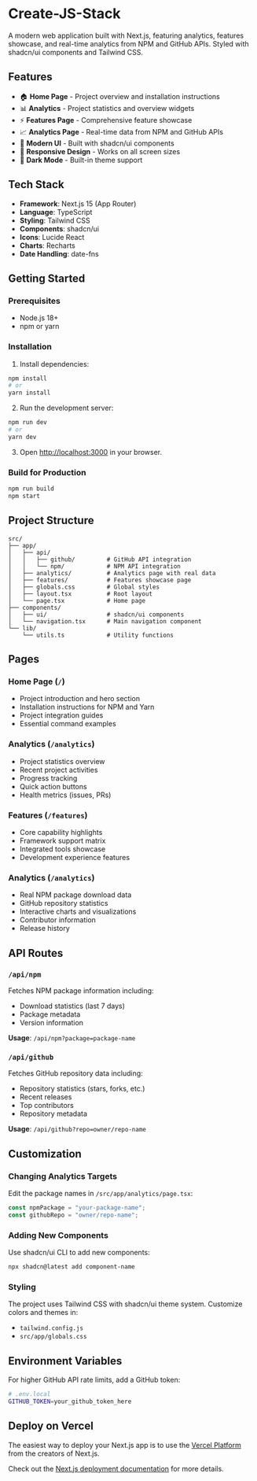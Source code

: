 # Create-JS-Stack

A modern web application built with Next.js, featuring analytics, features showcase, and real-time analytics from NPM and GitHub APIs. Styled with shadcn/ui components and Tailwind CSS.

## Features

- 🏠 **Home Page** - Project overview and installation instructions
- 📊 **Analytics** - Project statistics and overview widgets
- ⚡ **Features Page** - Comprehensive feature showcase
- 📈 **Analytics Page** - Real-time data from NPM and GitHub APIs
- 🎨 **Modern UI** - Built with shadcn/ui components
- 📱 **Responsive Design** - Works on all screen sizes
- 🌙 **Dark Mode** - Built-in theme support

## Tech Stack

- **Framework**: Next.js 15 (App Router)
- **Language**: TypeScript
- **Styling**: Tailwind CSS
- **Components**: shadcn/ui
- **Icons**: Lucide React
- **Charts**: Recharts
- **Date Handling**: date-fns

## Getting Started

### Prerequisites

- Node.js 18+
- npm or yarn

### Installation

1. Install dependencies:

```bash
npm install
# or
yarn install
```

2. Run the development server:

```bash
npm run dev
# or
yarn dev
```

3. Open [http://localhost:3000](http://localhost:3000) in your browser.

### Build for Production

```bash
npm run build
npm start
```

## Project Structure

```
src/
├── app/
│   ├── api/
│   │   ├── github/         # GitHub API integration
│   │   └── npm/            # NPM API integration
│   ├── analytics/          # Analytics page with real data
│   ├── features/           # Features showcase page
│   ├── globals.css         # Global styles
│   ├── layout.tsx          # Root layout
│   └── page.tsx            # Home page
├── components/
│   ├── ui/                 # shadcn/ui components
│   └── navigation.tsx      # Main navigation component
└── lib/
    └── utils.ts            # Utility functions
```

## Pages

### Home Page (`/`)

- Project introduction and hero section
- Installation instructions for NPM and Yarn
- Project integration guides
- Essential command examples

### Analytics (`/analytics`)

- Project statistics overview
- Recent project activities
- Progress tracking
- Quick action buttons
- Health metrics (issues, PRs)

### Features (`/features`)

- Core capability highlights
- Framework support matrix
- Integrated tools showcase
- Development experience features

### Analytics (`/analytics`)

- Real NPM package download data
- GitHub repository statistics
- Interactive charts and visualizations
- Contributor information
- Release history

## API Routes

### `/api/npm`

Fetches NPM package information including:

- Download statistics (last 7 days)
- Package metadata
- Version information

**Usage**: `/api/npm?package=package-name`

### `/api/github`

Fetches GitHub repository data including:

- Repository statistics (stars, forks, etc.)
- Recent releases
- Top contributors
- Repository metadata

**Usage**: `/api/github?repo=owner/repo-name`

## Customization

### Changing Analytics Targets

Edit the package names in `/src/app/analytics/page.tsx`:

```typescript
const npmPackage = "your-package-name";
const githubRepo = "owner/repo-name";
```

### Adding New Components

Use shadcn/ui CLI to add new components:

```bash
npx shadcn@latest add component-name
```

### Styling

The project uses Tailwind CSS with shadcn/ui theme system. Customize colors and themes in:

- `tailwind.config.js`
- `src/app/globals.css`

## Environment Variables

For higher GitHub API rate limits, add a GitHub token:

```bash
# .env.local
GITHUB_TOKEN=your_github_token_here
```

## Deploy on Vercel

The easiest way to deploy your Next.js app is to use the [Vercel Platform](https://vercel.com/new?utm_medium=default-template&filter=next.js&utm_source=create-next-app&utm_campaign=create-next-app-readme) from the creators of Next.js.

Check out the [Next.js deployment documentation](https://nextjs.org/docs/app/building-your-application/deploying) for more details.
